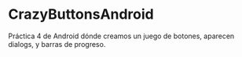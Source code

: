 # CrazyButtonsAndroid
Práctica 4 de Android dónde creamos un juego de botones, aparecen dialogs, y barras de progreso.

